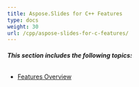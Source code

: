 ```yaml
---
title: Aspose.Slides for C++ Features
type: docs
weight: 30
url: /cpp/aspose-slides-for-c-features/
---
```


###### **This section includes the following topics:**
- [Features Overview](/slides/cpp/features-overview-html/)
